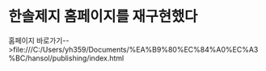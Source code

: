 <h1>한솔제지 홈페이지를 재구현했다</h1>

홈페이지 바로가기-->file:///C:/Users/yh359/Documents/%EA%B9%80%EC%84%A0%EC%A3%BC/hansol/publishing/index.html

